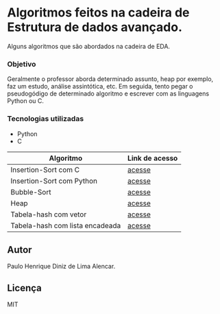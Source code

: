 # Algoritmos feitos na cadeira de Estrutura de dados avançado.

Alguns algoritmos que são abordados na cadeira de EDA.

### Objetivo

Geralmente o professor aborda determinado assunto, heap por exemplo, faz um estudo, análise assintótica, etc. Em seguida, tento pegar o pseudogódigo de determinado algoritmo e escrever com as linguagens Python ou C. 

### Tecnologias utilizadas
- Python
- C

| Algoritmo                  |  Link de acesso     |
| -------------------------- | ------------------- |
|     Insertion-Sort com C   |  [acesse](https://github.com/pauloh-alc/EDA/blob/main/insertion_sort.c) |
|  Insertion-Sort com Python |  [acesse](https://github.com/pauloh-alc/EDA/blob/main/insertion_sort.py) |
|       Bubble-Sort          |  [acesse](https://github.com/pauloh-alc/EDA/blob/main/bubble_sort.py) |
|         Heap               |  [acesse](https://github.com/pauloh-alc/EDA/blob/main/heap.py) |
|  Tabela-hash com vetor     |  [acesse](https://github.com/pauloh-alc/EDA/blob/main/tabela_hash_vetor.c) |
|  Tabela-hash com lista encadeada |  [acesse](https://github.com/pauloh-alc/EDA/blob/main/tabela_hash_lista.c) |
## Autor
Paulo Henrique Diniz de Lima Alencar.

## Licença

MIT
